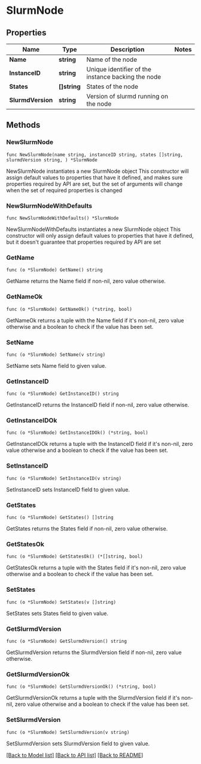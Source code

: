 # SlurmNode

## Properties

Name | Type | Description | Notes
------------ | ------------- | ------------- | -------------
**Name** | **string** | Name of the node | 
**InstanceID** | **string** | Unique identifier of the instance backing the node | 
**States** | **[]string** | States of the node | 
**SlurmdVersion** | **string** | Version of slurmd running on the node | 

## Methods

### NewSlurmNode

`func NewSlurmNode(name string, instanceID string, states []string, slurmdVersion string, ) *SlurmNode`

NewSlurmNode instantiates a new SlurmNode object
This constructor will assign default values to properties that have it defined,
and makes sure properties required by API are set, but the set of arguments
will change when the set of required properties is changed

### NewSlurmNodeWithDefaults

`func NewSlurmNodeWithDefaults() *SlurmNode`

NewSlurmNodeWithDefaults instantiates a new SlurmNode object
This constructor will only assign default values to properties that have it defined,
but it doesn't guarantee that properties required by API are set

### GetName

`func (o *SlurmNode) GetName() string`

GetName returns the Name field if non-nil, zero value otherwise.

### GetNameOk

`func (o *SlurmNode) GetNameOk() (*string, bool)`

GetNameOk returns a tuple with the Name field if it's non-nil, zero value otherwise
and a boolean to check if the value has been set.

### SetName

`func (o *SlurmNode) SetName(v string)`

SetName sets Name field to given value.


### GetInstanceID

`func (o *SlurmNode) GetInstanceID() string`

GetInstanceID returns the InstanceID field if non-nil, zero value otherwise.

### GetInstanceIDOk

`func (o *SlurmNode) GetInstanceIDOk() (*string, bool)`

GetInstanceIDOk returns a tuple with the InstanceID field if it's non-nil, zero value otherwise
and a boolean to check if the value has been set.

### SetInstanceID

`func (o *SlurmNode) SetInstanceID(v string)`

SetInstanceID sets InstanceID field to given value.


### GetStates

`func (o *SlurmNode) GetStates() []string`

GetStates returns the States field if non-nil, zero value otherwise.

### GetStatesOk

`func (o *SlurmNode) GetStatesOk() (*[]string, bool)`

GetStatesOk returns a tuple with the States field if it's non-nil, zero value otherwise
and a boolean to check if the value has been set.

### SetStates

`func (o *SlurmNode) SetStates(v []string)`

SetStates sets States field to given value.


### GetSlurmdVersion

`func (o *SlurmNode) GetSlurmdVersion() string`

GetSlurmdVersion returns the SlurmdVersion field if non-nil, zero value otherwise.

### GetSlurmdVersionOk

`func (o *SlurmNode) GetSlurmdVersionOk() (*string, bool)`

GetSlurmdVersionOk returns a tuple with the SlurmdVersion field if it's non-nil, zero value otherwise
and a boolean to check if the value has been set.

### SetSlurmdVersion

`func (o *SlurmNode) SetSlurmdVersion(v string)`

SetSlurmdVersion sets SlurmdVersion field to given value.



[[Back to Model list]](../README.md#documentation-for-models) [[Back to API list]](../README.md#documentation-for-api-endpoints) [[Back to README]](../README.md)


